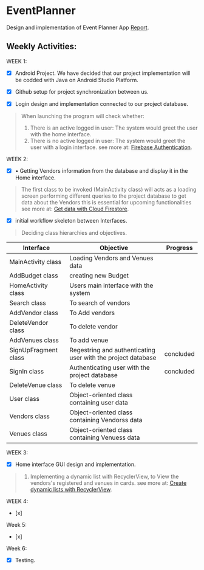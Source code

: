 # EventPlanner
Design and implementation of Event Planner App
[Report](https://github.com/S200155041/EventPlanner/blob/main/Senior%20Project%20I%20-%20Final.pdf).







## Weekly Activities:
WEEK 1:
- [x] Android Project.
We have decided that our project implementation will be codded with Java on Android Studio Platform.


- [x] Github setup for project synchronization between us.
>

- [x] Login design and implementation connected to our project database.
> When launching the program will check whether: 
> 1. There is an active logged in user: The system would greet the user with the home interface. 
> 2. There is no active logged in user: The system would greet the user with a login interface.
see more at: [Firebase Authentication](https://firebase.google.com/docs/auth).

WEEK 2:
- [x] •	 Getting Vendors information from the database and display it in the Home interface.
> The first class to be invoked (MainActivity class) will acts as a loading screen performing different queries to the project database to get data about the Vendors this is essential for upcoming functionalities
see more at: [Get data with Cloud Firestore](https://firebase.google.com/docs/firestore/query-data/get-data).

- [x] initial workflow skeleton between Interfaces.
> Deciding class hierarchies and objectives.

| Interface | Objective | Progress |
| --- | --- | --- |
| MainActivity class | Loading Vendors and Venues data |  |
| AddBudget class | creating new Budget |  |
| HomeActivity class | Users main interface with the system |  |
| Search class | To search of vendors |  |
| AddVendor  class | To Add vendors |  |
| DeleteVendor class | To delete vendor |  |
| AddVenues class | To add  venue |  |
| SignUpFragment class | Regestring and authenticating user with the project database | concluded  |
| SignIn class | Authenticating user with the project database | concluded |
| DeleteVenue class | To delete venue |  |
| User class | Object-oriented class containing user data |  |
| Vendors class | Object-oriented class containing Vendorss data |  |
| Venues class | Object-oriented class containing Venuess data |  |

WEEK 3:
 
- [x] Home interface GUI design and implementation.
> 1. Implementing a dynamic list with RecyclerView, to View the vendors's registered and venues in cards. see more at: [Create dynamic lists with RecyclerView](https://developer.android.com/guide/topics/ui/layout/recyclerview).


WEEK 4:
- [x] 

Week 5:
- [x] 

Week 6:
- [x] Testing.


